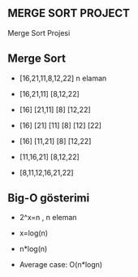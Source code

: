 ## MERGE SORT PROJECT

Merge Sort Projesi

## Merge Sort
- [16,21,11,8,12,22] n elaman

- [16,21,11] [8,12,22]

- [16] [21,11]  [8] [12,22]

- [16] [21] [11] [8] [12] [22]

- [16] [11,21]  [8] [12,22]

- [11,16,21] [8,12,22]

- [8,11,12,16,21,22]

## Big-O gösterimi 
- 2^x=n , n eleman

- x=log(n)

- n*log(n)

- Average case: O(n*logn)